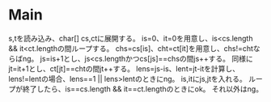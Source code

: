 # Main
s,tを読み込み、char[] cs,ctに展開する。
is=0、it=0を用意し、is<cs.length && it<ct.lengthの間ループする。
chs=cs[is]、cht=ct[it]を用意し、chs!=chtならばng。
js=is+1とし、js<cs.lengthかつcs[js]==chsの間js++する。
同様にjt=it+1とし、ct[jt]==chtの間jt++する。
lens=js-is、lent=jt-itを計算し、
lens!=lentの場合、lens==1 || lens>lentのときにng。
is,itにjs,jtを入れる。
ループが終了したら、is==cs.length && it==ct.lengthのときにok。
それ以外はng。
